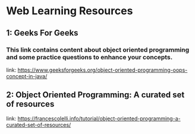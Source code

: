 # Web Learning Resources

## 1: Geeks For Geeks
### This link contains content about object oriented programming and some practice questions to enhance your concepts.
link: https://www.geeksforgeeks.org/object-oriented-programming-oops-concept-in-java/

## 2: Object Oriented Programming: A curated set of resources
link: https://francescolelli.info/tutorial/object-oriented-programming-a-curated-set-of-resources/
